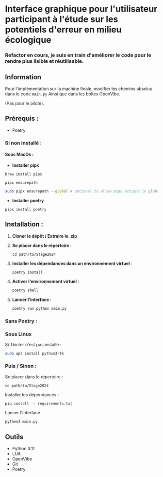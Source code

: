 # Interface graphique pour l'utilisateur participant à l'étude sur les potentiels d'erreur en milieu écologique

### Refactor en cours,  je suis en train d'améliorer le code pour le rendre plus lisible et réutilisable.


## Information

Pour l'implémentation sur la machine finale, modifier les chemins absolus dans le code `main.py` 
Ainsi que dans les boîtes OpenVibe.

(Pas pour le pilote).

## Prérequis :

- Poetry

### Si non installé :
  
#### Sous MacOs :
    
- **Installer pipx**
```shell
brew install pipx
```
```shell
pipx ensurepath
```
```sh
sudo pipx ensurepath --global # optional to allow pipx actions in global scope. See "Global installation" section below.
```
- **Installer poetry**  

```shell
pipx install poetry
```

## Installation :


1. **Cloner le dépôt / Extraire le .zip** 


2. **Se placer dans le répertoire** :

    ```
    cd path/to/Stage2024
    ```

3. **Installer les dépendances dans un environnement virtuel** :

    ```sh
    poetry install
    ```

4. **Activer l'environnement virtuel** :

    ```sh
    poetry shell
    ```

5. **Lancer l'interface** :

    ```sh
    poetry run python main.py
    ```
### Sans Poetry :

### Sous Linux

Si Tkinter n'est pas installé :

```sh
sudo apt install python3-tk
```

### Puis / Sinon :

Se placer dans le répertoire :

```
cd path/to/Stage2024
```
Installer les dépendances :

```sh
pip install -r requirements.txt
```

Lancer l'interface :

```sh
python3 main.py
```

## Outils

- Python 3.11
- LUA
- OpenVibe
- Git
- Poetry
